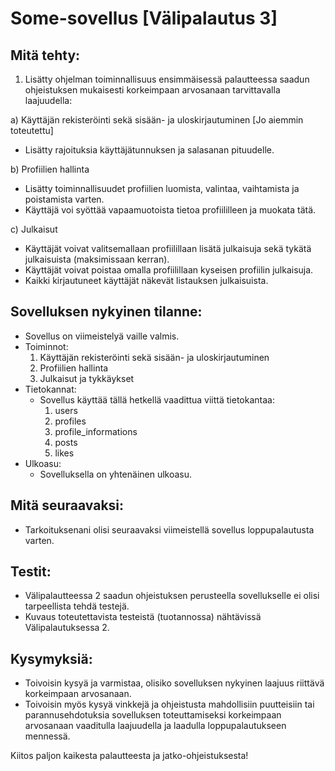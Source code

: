 # Some-sovellus [Välipalautus 3]

## Mitä tehty:

1) Lisätty ohjelman toiminnallisuus ensimmäisessä palautteessa saadun ohjeistuksen mukaisesti korkeimpaan arvosanaan tarvittavalla laajuudella:

a) Käyttäjän rekisteröinti sekä sisään- ja uloskirjautuminen [Jo aiemmin toteutettu]
 - Lisätty rajoituksia käyttäjätunnuksen ja salasanan pituudelle.

b) Profiilien hallinta
- Lisätty toiminnallisuudet profiilien luomista, valintaa, vaihtamista ja poistamista varten.
- Käyttäjä voi syöttää vapaamuotoista tietoa profiililleen ja muokata tätä.

c) Julkaisut
- Käyttäjät voivat valitsemallaan profiilillaan lisätä julkaisuja sekä tykätä julkaisuista (maksimissaan kerran).
- Käyttäjät voivat poistaa omalla profiilillaan kyseisen profiilin julkaisuja.
- Kaikki kirjautuneet käyttäjät näkevät listauksen julkaisuista.

## Sovelluksen nykyinen tilanne:
- Sovellus on viimeistelyä vaille valmis.
- Toiminnot:
  1) Käyttäjän rekisteröinti sekä sisään- ja uloskirjautuminen
  2) Profiilien hallinta
  3) Julkaisut ja tykkäykset
- Tietokannat:
  - Sovellus käyttää tällä hetkellä vaadittua viittä tietokantaa:
    1) users
    2) profiles
    3) profile_informations
    4) posts
    5) likes
- Ulkoasu:
  - Sovelluksella on yhtenäinen ulkoasu.
   
## Mitä seuraavaksi:
- Tarkoituksenani olisi seuraavaksi viimeistellä sovellus loppupalautusta varten.

## Testit:
- Välipalautteessa 2 saadun ohjeistuksen perusteella sovellukselle ei olisi tarpeellista tehdä testejä.
- Kuvaus toteutettavista testeistä (tuotannossa) nähtävissä Välipalautuksessa 2.

## Kysymyksiä:
- Toivoisin kysyä ja varmistaa, olisiko sovelluksen nykyinen laajuus riittävä korkeimpaan arvosanaan.
- Toivoisin myös kysyä vinkkejä ja ohjeistusta mahdollisiin puutteisiin tai parannusehdotuksia sovelluksen toteuttamiseksi korkeimpaan arvosanaan vaaditulla laajuudella ja laadulla loppupalautukseen mennessä.

Kiitos paljon kaikesta palautteesta ja jatko-ohjeistuksesta!
